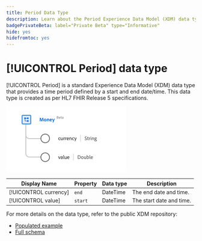 ```yaml
---
title: Period Data Type
description: Learn about the Period Experience Data Model (XDM) data type.
badgePrivateBeta: label="Private Beta" type="Informative"
hide: yes
hidefromtoc: yes
---
```

# [!UICONTROL Period] data type

[!UICONTROL Period] is a standard Experience Data Model (XDM) data type that provides a time period defined by a start and end date/time. This data type is created as per HL7 FHIR Release 5 specifications.

![Period data type structure](../../images/data-types/healthcare/money.png)

| Display Name | Property | Data type | Description |
| --- | --- | --- | --- |
| [!UICONTROL currency] | `end` | DateTime | The end date and time. |
| [!UICONTROL value] | `start` | DateTime | The start date and time. |

For more details on the data type, refer to the public XDM repository:

* [Populated example](https://github.com/adobe/xdm/blob/master/extensions/industry/healthcare/fhir/datatypes/period.example.1.json)
* [Full schema](https://github.com/adobe/xdm/blob/master/extensions/industry/healthcare/fhir/datatypes/period.schema.json)
